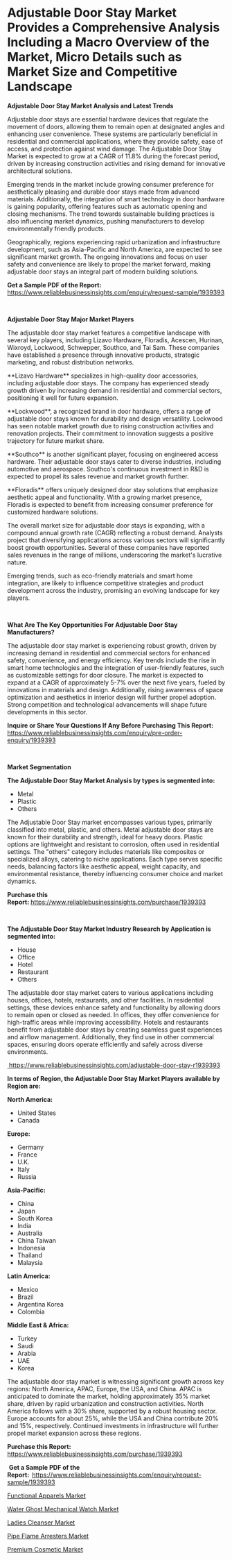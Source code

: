 <p><h1>Adjustable Door Stay Market Provides a Comprehensive Analysis Including a Macro Overview of the Market, Micro Details such as Market Size and Competitive Landscape</h1></p><p><strong>Adjustable Door Stay Market Analysis and Latest Trends</strong></p>
<p><p>Adjustable door stays are essential hardware devices that regulate the movement of doors, allowing them to remain open at designated angles and enhancing user convenience. These systems are particularly beneficial in residential and commercial applications, where they provide safety, ease of access, and protection against wind damage. The Adjustable Door Stay Market is expected to grow at a CAGR of 11.8% during the forecast period, driven by increasing construction activities and rising demand for innovative architectural solutions.</p><p>Emerging trends in the market include growing consumer preference for aesthetically pleasing and durable door stays made from advanced materials. Additionally, the integration of smart technology in door hardware is gaining popularity, offering features such as automatic opening and closing mechanisms. The trend towards sustainable building practices is also influencing market dynamics, pushing manufacturers to develop environmentally friendly products.</p><p>Geographically, regions experiencing rapid urbanization and infrastructure development, such as Asia-Pacific and North America, are expected to see significant market growth. The ongoing innovations and focus on user safety and convenience are likely to propel the market forward, making adjustable door stays an integral part of modern building solutions.</p></p>
<p><strong>Get a Sample PDF of the Report:&nbsp;</strong> <a href="https://www.reliablebusinessinsights.com/enquiry/request-sample/1939393?utm_campaign=1138&utm_medium=2&utm_source=Github&utm_content=ia&utm_term=05022025&utm_id=adjustable-door-stay">https://www.reliablebusinessinsights.com/enquiry/request-sample/1939393</a></p>
<p>&nbsp;</p>
<p><strong>Adjustable Door Stay Major Market Players</strong></p>
<p><p>The adjustable door stay market features a competitive landscape with several key players, including Lizavo Hardware, Floradis, Acescen, Hurinan, Wixroyd, Lockwood, Schwepper, Southco, and Tai Sam. These companies have established a presence through innovative products, strategic marketing, and robust distribution networks.</p><p>**Lizavo Hardware** specializes in high-quality door accessories, including adjustable door stays. The company has experienced steady growth driven by increasing demand in residential and commercial sectors, positioning it well for future expansion.</p><p>**Lockwood**, a recognized brand in door hardware, offers a range of adjustable door stays known for durability and design versatility. Lockwood has seen notable market growth due to rising construction activities and renovation projects. Their commitment to innovation suggests a positive trajectory for future market share.</p><p>**Southco** is another significant player, focusing on engineered access hardware. Their adjustable door stays cater to diverse industries, including automotive and aerospace. Southco's continuous investment in R&D is expected to propel its sales revenue and market growth further.</p><p>**Floradis** offers uniquely designed door stay solutions that emphasize aesthetic appeal and functionality. With a growing market presence, Floradis is expected to benefit from increasing consumer preference for customized hardware solutions.</p><p>The overall market size for adjustable door stays is expanding, with a compound annual growth rate (CAGR) reflecting a robust demand. Analysts project that diversifying applications across various sectors will significantly boost growth opportunities. Several of these companies have reported sales revenues in the range of millions, underscoring the market's lucrative nature.</p><p>Emerging trends, such as eco-friendly materials and smart home integration, are likely to influence competitive strategies and product development across the industry, promising an evolving landscape for key players.</p></p>
<p>&nbsp;</p>
<p><strong>What Are The Key Opportunities For Adjustable Door Stay Manufacturers?</strong></p>
<p><p>The adjustable door stay market is experiencing robust growth, driven by increasing demand in residential and commercial sectors for enhanced safety, convenience, and energy efficiency. Key trends include the rise in smart home technologies and the integration of user-friendly features, such as customizable settings for door closure. The market is expected to expand at a CAGR of approximately 5-7% over the next five years, fueled by innovations in materials and design. Additionally, rising awareness of space optimization and aesthetics in interior design will further propel adoption. Strong competition and technological advancements will shape future developments in this sector.</p></p>
<p><strong>Inquire or Share Your Questions If Any Before Purchasing This Report:</strong> <a href="https://www.reliablebusinessinsights.com/enquiry/pre-order-enquiry/1939393?utm_campaign=1138&utm_medium=2&utm_source=Github&utm_content=ia&utm_term=05022025&utm_id=adjustable-door-stay">https://www.reliablebusinessinsights.com/enquiry/pre-order-enquiry/1939393</a></p>
<p>&nbsp;</p>
<p><strong>Market Segmentation</strong></p>
<p><strong>The Adjustable Door Stay Market Analysis by types is segmented into:</strong></p>
<p><ul><li>Metal</li><li>Plastic</li><li>Others</li></ul></p>
<p><p>The Adjustable Door Stay market encompasses various types, primarily classified into metal, plastic, and others. Metal adjustable door stays are known for their durability and strength, ideal for heavy doors. Plastic options are lightweight and resistant to corrosion, often used in residential settings. The "others" category includes materials like composites or specialized alloys, catering to niche applications. Each type serves specific needs, balancing factors like aesthetic appeal, weight capacity, and environmental resistance, thereby influencing consumer choice and market dynamics.</p></p>
<p><strong>Purchase this Report:&nbsp;</strong><a href="https://www.reliablebusinessinsights.com/purchase/1939393?utm_campaign=1138&utm_medium=2&utm_source=Github&utm_content=ia&utm_term=05022025&utm_id=adjustable-door-stay">https://www.reliablebusinessinsights.com/purchase/1939393</a></p>
<p>&nbsp;</p>
<p><strong>The Adjustable Door Stay Market Industry Research by Application is segmented into:</strong></p>
<p><ul><li>House</li><li>Office</li><li>Hotel</li><li>Restaurant</li><li>Others</li></ul></p>
<p><p>The adjustable door stay market caters to various applications including houses, offices, hotels, restaurants, and other facilities. In residential settings, these devices enhance safety and functionality by allowing doors to remain open or closed as needed. In offices, they offer convenience for high-traffic areas while improving accessibility. Hotels and restaurants benefit from adjustable door stays by creating seamless guest experiences and airflow management. Additionally, they find use in other commercial spaces, ensuring doors operate efficiently and safely across diverse environments.</p></p>
<p><a href="https://www.reliablebusinessinsights.com/adjustable-door-stay-r1939393?utm_campaign=1138&utm_medium=2&utm_source=Github&utm_content=ia&utm_term=05022025&utm_id=adjustable-door-stay">&nbsp;https://www.reliablebusinessinsights.com/adjustable-door-stay-r1939393</a></p>
<p><strong>In terms of Region, the Adjustable Door Stay Market Players available by Region are:</strong></p>
<p>
    <p> <strong> North America: </strong>
        <ul>
            <li>United States</li>
            <li>Canada</li>
        </ul>
        </p> 
    <p> <strong> Europe: </strong>
        <ul>
            <li>Germany</li>
            <li>France</li>
            <li>U.K.</li>
            <li>Italy</li>
            <li>Russia</li>
        </ul>
        </p> 
    <p> <strong> Asia-Pacific: </strong>
        <ul>
            <li>China</li>
            <li>Japan</li>
            <li>South Korea</li>
            <li>India</li>
            <li>Australia</li>
            <li>China Taiwan</li>
            <li>Indonesia</li>
            <li>Thailand</li>
            <li>Malaysia</li>
        </ul>
        </p> 
    <p> <strong> Latin America: </strong>
        <ul>
            <li>Mexico</li>
            <li>Brazil</li>
            <li>Argentina Korea</li>
            <li>Colombia</li>
        </ul>
        </p> 
    <p> <strong> Middle East & Africa: </strong>
        <ul>
            <li>Turkey</li>
            <li>Saudi</li>
            <li>Arabia</li>
            <li>UAE</li>
            <li>Korea</li>
        </ul>
    </p>
    </p>
<p><p>The adjustable door stay market is witnessing significant growth across key regions: North America, APAC, Europe, the USA, and China. APAC is anticipated to dominate the market, holding approximately 35% market share, driven by rapid urbanization and construction activities. North America follows with a 30% share, supported by a robust housing sector. Europe accounts for about 25%, while the USA and China contribute 20% and 15%, respectively. Continued investments in infrastructure will further propel market expansion across these regions.</p></p>
<p><strong>Purchase this Report: </strong><a href="https://www.reliablebusinessinsights.com/purchase/1939393?utm_campaign=1138&utm_medium=2&utm_source=Github&utm_content=ia&utm_term=05022025&utm_id=adjustable-door-stay">https://www.reliablebusinessinsights.com/purchase/1939393</a></p>
<p>&nbsp;<strong>Get a Sample PDF of the Report:&nbsp;&nbsp;</strong><a href="https://www.reliablebusinessinsights.com/enquiry/request-sample/1939393?utm_campaign=1138&utm_medium=2&utm_source=Github&utm_content=ia&utm_term=05022025&utm_id=adjustable-door-stay">https://www.reliablebusinessinsights.com/enquiry/request-sample/1939393</a></p>
<p><strong></strong></p>
<p><p><a href="https://github.com/abedlagagica4/Market-Research-Report-List-1/blob/main/functional-apparels-market.md?utm_campaign=1138&utm_medium=2&utm_source=Github&utm_content=ia&utm_term=05022025&utm_id=adjustable-door-stay">Functional Apparels Market</a></p><p><a href="https://www.linkedin.com/pulse/current-evaluation-future-growth-potential-water-ghost-mechanical-4jd6e?utm_campaign=1138&utm_medium=2&utm_source=Github&utm_content=ia&utm_term=05022025&utm_id=adjustable-door-stay">Water Ghost Mechanical Watch Market</a></p><p><a href="https://www.linkedin.com/pulse/ladies-cleanser-market-size-share-research-report-2025-2032-key-yjfof?utm_campaign=1138&utm_medium=2&utm_source=Github&utm_content=ia&utm_term=05022025&utm_id=adjustable-door-stay">Ladies Cleanser Market</a></p><p><a href="https://www.linkedin.com/pulse/pipe-flame-arresters-market-size-share-research-report-2025-2032-crwoe?utm_campaign=1138&utm_medium=2&utm_source=Github&utm_content=ia&utm_term=05022025&utm_id=adjustable-door-stay">Pipe Flame Arresters Market</a></p><p><a href="https://github.com/rashkaeduzor/Market-Research-Report-List-1/blob/main/premium-cosmetic-market.md?utm_campaign=1138&utm_medium=2&utm_source=Github&utm_content=ia&utm_term=05022025&utm_id=adjustable-door-stay">Premium Cosmetic Market</a></p></p>